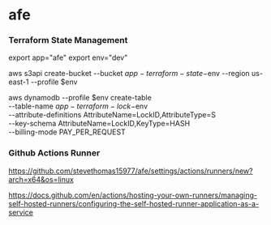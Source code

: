 # afe

### Terraform State Management

export app="afe"
export env="dev"

aws s3api create-bucket --bucket $app-terraform-state-$env --region us-east-1 --profile $env

aws dynamodb --profile $env create-table \
  --table-name $app-terraform-lock-$env \
  --attribute-definitions AttributeName=LockID,AttributeType=S \
  --key-schema AttributeName=LockID,KeyType=HASH \
  --billing-mode PAY_PER_REQUEST


  ### Github Actions Runner

  https://github.com/stevethomas15977/afe/settings/actions/runners/new?arch=x64&os=linux

  https://docs.github.com/en/actions/hosting-your-own-runners/managing-self-hosted-runners/configuring-the-self-hosted-runner-application-as-a-service

  
  

